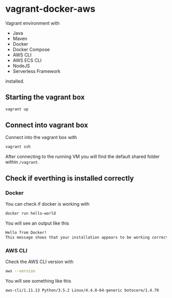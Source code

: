 # vagrant-docker-aws

Vagrant environment with 

* Java
* Maven
* Docker
* Docker Compose
* AWS CLI
* AWS ECS CLI
* NodeJS
* Serverless Framework

 installed.

## Starting the vagrant box

```bash
vagrant up
```

## Connect into vagrant box

Connect into the vagrant box with

```bash
vagrant ssh
```

After connecting to the running VM you will find the default shared folder within `/vagrant`.

## Check if everthing is installed correctly

### Docker

You can check if docker is working with

```bash
docker run hello-world
```

You will see an output like this

```bash
Hello from Docker!
This message shows that your installation appears to be working correctly.
```

### AWS CLI

Check the AWS CLI version with

```bash
aws --version
```

You will see something like this

```bash
aws-cli/1.11.13 Python/3.5.2 Linux/4.4.0-64-generic botocore/1.4.70
```